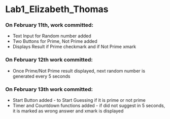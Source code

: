 # Lab1_Elizabeth_Thomas

### On February 11th, work committed:

* Text Input for Random number added
* Two Buttons for Prime, Not Prime added
* Displays Result if Prime checkmark and if Not Prime xmark 

### On February 12th work committed:

* Once Prime/Not Prime result displayed, next random number is generated every 5 seconds

### On February 13th work committed: 

* Start Button added -  to Start Guessing if it is prime or not prime
* Timer and Countdown functions added - if did not suggest in 5 seconds, it is marked as wrong answer and xmark is displayed
